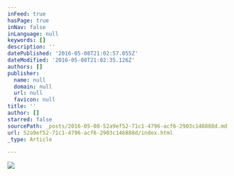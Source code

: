 ```yaml
---
inFeed: true
hasPage: true
inNav: false
inLanguage: null
keywords: []
description: ''
datePublished: '2016-05-08T21:02:57.055Z'
dateModified: '2016-05-08T21:02:35.126Z'
authors: []
publisher:
  name: null
  domain: null
  url: null
  favicon: null
title: ''
author: []
starred: false
sourcePath: _posts/2016-05-08-52a9ef52-71c1-4796-acf6-2903c146888d.md
url: 52a9ef52-71c1-4796-acf6-2903c146888d/index.html
_type: Article

---
```

![](https://the-grid-user-content.s3-us-west-2.amazonaws.com/9c2db488-1aa6-48ac-9ca1-a0c9e12f7f16.jpg)